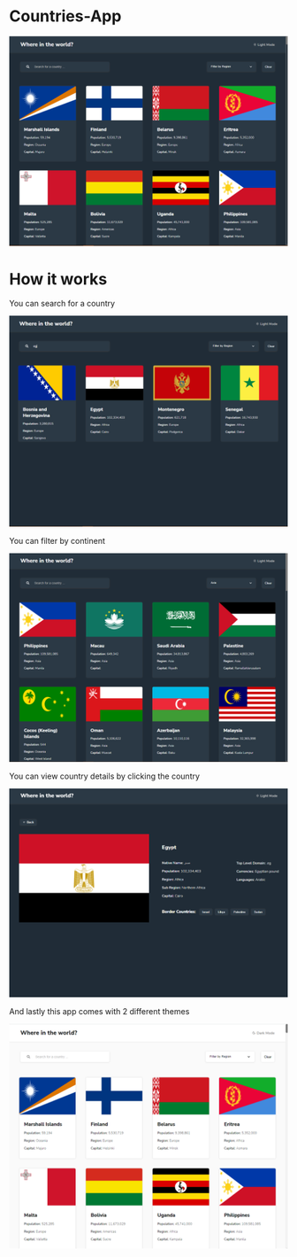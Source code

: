 # Countries-App

![alt text](./src/assets/screenshots/1.PNG)

# How it works

You can search for a country

![alt text](./src/assets/screenshots/2.PNG)

You can filter by continent

![alt text](./src/assets/screenshots/3.PNG)

You can view country details by clicking the country

![alt text](./src/assets/screenshots/4.PNG)

And lastly this app comes with 2 different themes

![alt text](./src/assets/screenshots/5.PNG)